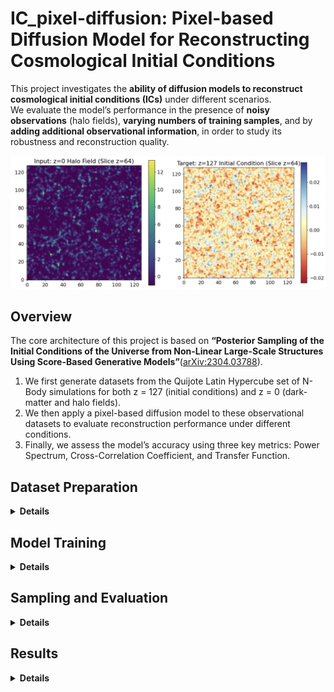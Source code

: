 # IC_pixel-diffusion: Pixel-based Diffusion Model for Reconstructing Cosmological Initial Conditions

This project investigates the **ability of diffusion models to reconstruct cosmological initial conditions (ICs)** under different scenarios.  
We evaluate the model’s performance in the presence of **noisy observations** (halo fields), **varying numbers of training samples**, and by **adding additional observational information**, in order to study its robustness and reconstruction quality.


<p align="center">
  <img src="plots/input-target.png"
       alt="Evaluation metrics"
       width="580">
</p>

## Overview

The core architecture of this project is based on **“Posterior Sampling of the Initial Conditions of the Universe from Non-Linear Large-Scale Structures Using Score-Based Generative Models”**([arXiv:2304.03788](https://arxiv.org/abs/2304.03788)).
1. We first generate datasets from the Quijote Latin Hypercube set of N-Body simulations for both z = 127 (initial conditions) and z = 0 (dark-matter and halo fields).  
2. We then apply a pixel-based diffusion model to these observational datasets to evaluate reconstruction performance under different conditions. 
3. Finally, we assess the model’s accuracy using three key metrics: Power Spectrum, Cross-Correlation Coefficient, and Transfer Function.


## Dataset Preparation
<details>
<summary><b>Details</b></summary>

The dataset used for this project is based on the Quijote simulation suite, which provides large-scale N-body simulations of the Universe.  
These simulations are used here to generate both the initial-condition density fields (z = 127) and the observational fields — including dark matter and halo density fields (z = 0).

For this project, we use density fields from the Latin Hypercube (LH) set to train and test the model. Specifically, we employ the 2,000-simulation LH ensemble, in which each simulation is initialized with a different random seed and cosmological parameters sampled across rang. You can access the Quijote datasets at the official website: [https://quijote-simulations.readthedocs.io](https://quijote-simulations.readthedocs.io/en/latest/index.html#). After downloading, use the generation scripts in this repository to produce voxelized 3D grids for training and testing.

### Generating the Datasets
**Initial Conditions (z = 127):**  
To generate the IC density fields, you need to download the Latin Hypercube snapshot files from the Quijote simulation suite.  
Each simulation ID includes 8 HDF5 snapshot files, which together contain the particle data necessary to reconstruct the dark matter density field at z = 127.  
Running the IC generation script below will convert these snapshots into voxelized 3D density fields for all 2,000 simulations.[IC (z = 127) Generation Code](https://github.com/UVA-MLSys/IC_pixel-diffusion/blob/main/Dataset/generate_train_z127_density.py)

**Dark Matter Density Fields (z = 0):**  
For z = 0, you can either:Use the pre-generated LH dark matter density fields available at 64³ or 128³ resolution, or Recompute your own 3D density grids at custom resolutions by downloading the z = 0 snapshots (`snapdir_004`) for each of the 2,000 simulation IDs and running the following script:[DM (z = 0) Generation Code](https://github.com/UVA-MLSys/IC_pixel-diffusion/blob/main/Dataset/generate_train_z0_density.py)

**Halo Density Fields (z = 0):**  
Halo density fields are constructed from halo catalogs derived via the Friends-of-Friends (FoF) algorithm applied to each simulation.  
You can use the script below to generate voxelized halo density grids at your chosen resolution:[Halo Field Generation Code](https://github.com/UVA-MLSys/IC_pixel-diffusion/blob/main/Dataset/generate_halo_redshift_mass.py)

### Combining the Samples

After generating the individual samples for both redshifts (z = 127 and z = 0), use the **stacking script** in the `Dataset/` folder to combine all simulation IDs into single large `.npy` arrays for training.Depending on your training setup, you can select how many samples to include (e.g., 100, 500, 1900) based on simulation IDs and split the dataset into training and testing subsets accordingly.

### Example Files

For demonstration purposes, three small stacked dataset samples are included in the `Dataset/` folder:

- `quijote128_halo_train_3.npy` — stacked sample of z = 0 halo density fields (3 simulations)  
- `quijote128_dm_train_3.npy` — stacked sample of z = 0 dark matter density fields (3 simulations)  
- `quijote128_z127_train_3.npy` — stacked sample of z = 127 initial-condition fields (3 simulations)

These examples allow users to verify the dataset format and test the training and sampling pipeline without downloading the full dataset.

### Full Datasets

The complete generated datasets (2,000 samples per redshift/type) are available on Google Drive:[Complete Generated Dataset](https://drive.google.com/drive/folders/1ZXA-cQ1ivpXbd2ran7DfiySZpYnfk1vc?usp=sharing)

</details>



## Model Training
<details>
<summary><b>Details</b></summary>

The stacked datasets of both redshifts (**z = 0** dark matter/halo fields and **z = 127** initial condition fields) are fed into the conditional diffusion model for training.

We begin by training the model with 100 samples, gradually increasing the number up to the full training set (1900 samples) to examine the sensitivity of the model to training dataset size. Additionally, we incorporate the velocity field into the dark matter density field to analyze how the inclusion of extra physical information affects model performance. We also evaluate the model’s robustness using noisy observational data, such as redshift-space dark matter and halo density fields.

The corresponding training script is provided here:[Training Code](https://github.com/UVA-MLSys/IC_pixel-diffusion/blob/main/train.py)

Training is performed on **4 NVIDIA A100 GPUs** available on the **UVA Rivanna** supercomputing cluster,  
using a **batch size of 4 per GPU** (effective total batch size of 16) for **400 epochs**.  
The full training process with 1900 samples takes approximately **17 hours**.

All key hyperparameters—such as the number of epochs, batch size, learning rate, and model configuration—can be modified in the corresponding [configuration file](https://github.com/UVA-MLSys/IC_pixel-diffusion/blob/main/config.json) to adapt to different datasets or experiments.

</details>


## Sampling and Evaluation
<details> 
<summary><b>Details</b></summary>

After training, the model enters the **sampling phase**, where it generates reconstructed initial conditions from unseen test data. During sampling, the model takes the observed z = 0 halo/DM field as input and progressively denoises it to reconstruct the corresponding z = 127 initial condition field.

Before sampling, generate the observation/ground-truth pairs with:[`make_obs.py`](https://github.com/UVA-MLSys/IC_pixel-diffusion/blob/main/make_obs.py). This script prepares the inputs required for sampling and the targets used later for evaluation.

The sampling process is executed using the following script:[`sample.py`](https://github.com/UVA-MLSys/IC_pixel-diffusion/blob/main/sample.py)

The number of generated samples can be adjusted as a hyperparameter in the configuration file.

Once sampling is complete, the generated outputs are combined into a single file using the stacking script:[`combine_samples.py`](https://github.com/UVA-MLSys/IC_pixel-diffusion/blob/main/Combine_sample.py)

This combined file is then used to evaluate the model’s reconstruction performance. Evaluation is carried out using: [`result.py`](https://github.com/UVA-MLSys/IC_pixel-diffusion/blob/main/results.py)

The evaluation script computes three primary metrics to quantify reconstruction accuracy:

- **Power Spectrum** — measures the statistical similarity of large-scale modes.  
- **Cross-Correlation Coefficient** — quantifies the phase alignment between reconstructed and true fields.  
- **Transfer Function** — evaluates the scale-dependent amplitude accuracy.
</details>

## Results
<details> 
<summary><b>Details</b></summary>

This section presents the results of the experiments conducted under different training and observation conditions.


### Sensitivity to the Number of Training Samples
We first examine the sensitivity of the model to the number of training samples. The model was trained with 100, 500, 800, and 1900 samples, and its performance was evaluated using the three metrics: Power Spectrum, Cross-Correlation Coefficient, and Transfer Function.

As shown in the figure below, increasing the number of training samples primarily improves the Transfer Function, while P(k) and C(k) exhibit only little gains (e.g., *C(k)* increases slightly from 0.88 for 100 samples to 0.90 for 1900 samples).

<h4 align="center">Figure 1: Sensitivity to the number of training samples</h4>
<p align="center">
  <img src="plots/training_samples.png" width="380">
</p>


### Effect of Adding the Velocity Field
Next, we investigate the effect of adding the velocity field as additional input information during training. This introduces six extra channels into the input dataset. The goal is to assess how this additional physical information influences reconstruction quality across the three metrics.

Adding the velocity field results in a slight improvement in the cross-correlation coefficient (*C(k)*), but at higher training sample sizes, it produces a negative impact on the transfer function, indicating potential over-conditioning or redundancy in the input features.

<h4 align="center">Figure 2: Effect of Adding the Velocity Field</h4>
<p align="center">
  <img src="plots/velocity_field.png"
       alt="Effect of velocity field on model performance"
       width="1000">
</p>

### Effect of Noisy Observations
Finally, we test the model under noisy observational conditions. We condition the model on redshift-space dark matter fields and halo fields, both of which represent more realistic and noisier observations compared to ideal real-space dark matter fields.

As seen in the plots below, conditioning on noisier data degrades reconstruction accuracy—especially the cross-correlation coefficient (*C(k)*):  
- Using halo fields as observations reduces *C(k)* from 0.90 to 0.60.  
- Using redshift-space dark matter fields decreases *C(k)* from 0.90 to 0.87.  

These results show that as observation noise increases, model performance—particularly in *C(k)*—deteriorates more noticeably.

<h4 align="center">Figure 3: Effect of Noisy Observations (Halo and Redshift-Space)</h4>
<p align="center">
  <img src="plots/halo_dm.png"
       alt="Performance using halo field observations"
       width="350">
  <img src="plots/redshift_real.png"
       alt="Performance using redshift-space observations"
       width="350">
</p>

</details>


